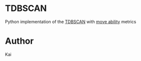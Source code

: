 TDBSCAN
======
Python implementation of the [TDBSCAN](https://online-journals.org/index.php/i-joe/article/view/3881/0) with [move ability](https://www.researchgate.net/publication/282545453_Identification_of_activity_stop_locations_in_GPS_trajectories_by_density-based_clustering_method_combined_with_support_vector_machines) metrics

Author
======
Kai
